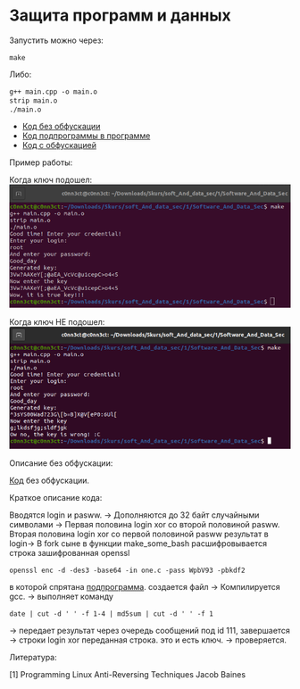 # Защита программ и данных 

Запустить можно через: 
```shell
make
```

Либо:
```shell 
g++ main.cpp -o main.o
strip main.o
./main.o
```

* [Код без обфускации](https://github.com/disc0nn3ct/Software_And_Data_Sec/blob/c63160f48a3d3cd2e223553042985c9dad6e5399/main.cpp)  
* [Код подпрограммы в программе](https://github.com/disc0nn3ct/Software_And_Data_Sec/blob/main/not%20necessary/one.c) 
* [Код с обфускацией](https://github.com/disc0nn3ct/Software_And_Data_Sec/blob/main/main.cpp)  



Пример работы: 

Когда ключ подошел: 
![Positive example](src/Positive_example.png)

Когда ключ НЕ подошел: 
![Negative example](src/Negative_example.png)


Описание без обфускации: 

[Код](https://github.com/disc0nn3ct/Software_And_Data_Sec/blob/c63160f48a3d3cd2e223553042985c9dad6e5399/main.cpp) без обфускации.

Краткое описание кода:

Вводятся login и pasww. -> Дополняются до 32 байт случайными символами -> Первая половина login xor со второй половиной pasww. Вторая половина login xor со первой половиной pasww результат в login-> 
В fork сыне в функции make_some_bash расшифровывается строка зашифрованная openssl 
```shell
openssl enc -d -des3 -base64 -in one.c -pass WpbV93 -pbkdf2
```
в которой спрятана [подпрограмма](https://github.com/disc0nn3ct/Software_And_Data_Sec/blob/main/not%20necessary/one.c). создается файл -> Компилируется gcc. -> выполняет команду 
```shell
date | cut -d ' ' -f 1-4 | md5sum | cut -d ' ' -f 1
```
-> передает результат через очередь сообщений под id 111, завершается -> строки login xor переданная строка. это и есть ключ. 
-> проверяется.



Литература: 

[1] Programming Linux Anti-Reversing Techniques Jacob Baines

